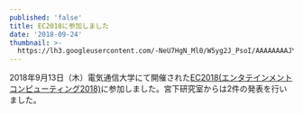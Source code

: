 ```yaml
---
published: 'false'
title: EC2018に参加しました
date: '2018-09-24'
thumbnail: >-
  https://lh3.googleusercontent.com/-NeU7HgN_Ml0/W5yg2J_PsoI/AAAAAAAAJYU/qu0FeX7WMoA3rbrIQBHEDo_1CRQq0pjpwCE0YBhgL/0K1A8557.JPG
---
```

2018年9月13日（木）電気通信大学にて開催された[EC2018(エンタテインメントコンピューティング2018)](http://ec2018.entcomp.org/)に参加しました。宮下研究室からは2件の発表を行いました。
